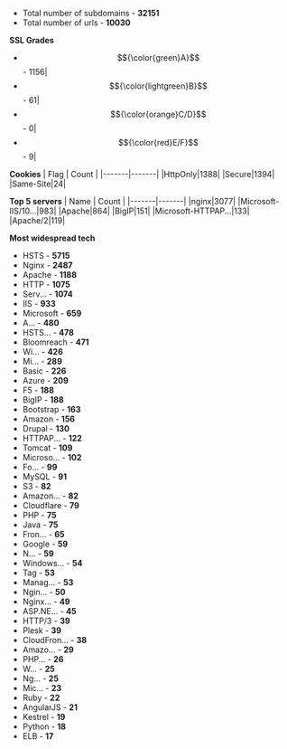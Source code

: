  - Total number of subdomains - **32151**
 - Total number of urls - **10030**


**SSL Grades**
 - $${\color{green}A}$$ - 1156|
 - $${\color{lightgreen}B}$$ - 61|
 - $${\color{orange}C/D}$$ - 0|
 - $${\color{red}E/F}$$ - 9|


**Cookies**
| Flag | Count |
|-------|-------|
|HttpOnly|1388|
|Secure|1394|
|Same-Site|24|


**Top 5 servers**
| Name | Count |
|-------|-------|
|nginx|3077|
|Microsoft-IIS/10...|983|
|Apache|864|
|BigIP|151|
|Microsoft-HTTPAP...|133|
|Apache/2|119|


**Most widespread tech**
- HSTS - **5715** 
- Nginx - **2487** 
- Apache - **1188** 
- HTTP - **1075** 
- Serv... - **1074** 
- IIS - **933** 
- Microsoft - **659** 
- A... - **480** 
- HSTS... - **478** 
- Bloomreach - **471** 
- Wi... - **426** 
- Mi... - **289** 
- Basic - **226** 
- Azure - **209** 
- F5 - **188** 
- BigIP - **188** 
- Bootstrap - **163** 
- Amazon - **156** 
- Drupal - **130** 
- HTTPAP... - **122** 
- Tomcat - **109** 
- Microso... - **102** 
- Fo... - **99** 
- MySQL - **91** 
- S3 - **82** 
- Amazon... - **82** 
- Cloudflare - **79** 
- PHP - **75** 
- Java - **75** 
- Fron... - **65** 
- Google - **59** 
- N... - **59** 
- Windows... - **54** 
- Tag - **53** 
- Manag... - **53** 
- Ngin... - **50** 
- Nginx... - **49** 
- ASP.NE... - **45** 
- HTTP/3 - **39** 
- Plesk - **39** 
- CloudFron... - **38** 
- Amazo... - **29** 
- PHP... - **26** 
- W... - **25** 
- Ng... - **25** 
- Mic... - **23** 
- Ruby - **22** 
- AngularJS - **21** 
- Kestrel - **19** 
- Python - **18** 
- ELB - **17** 

